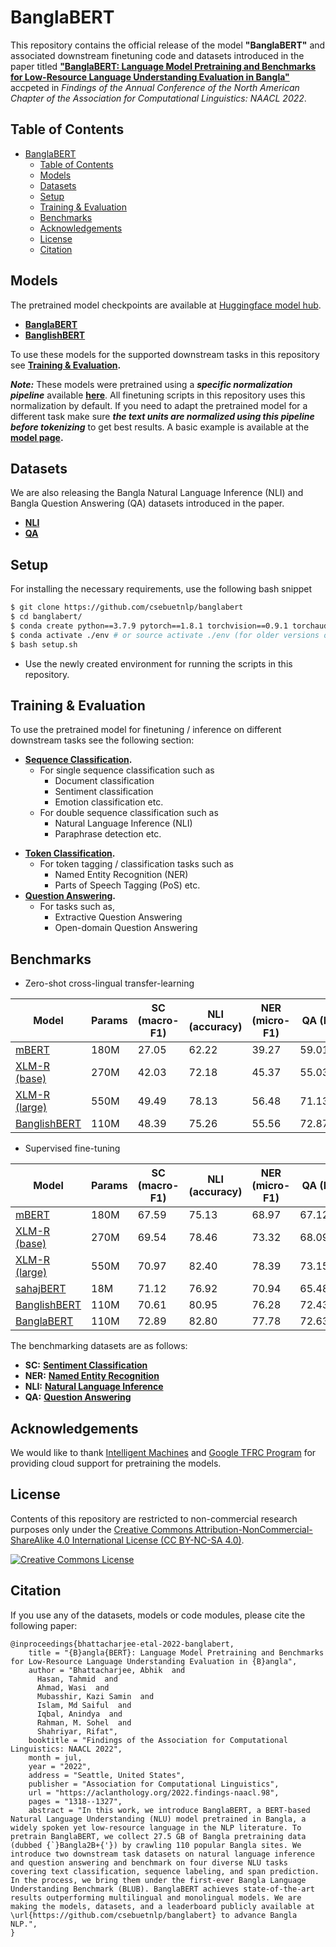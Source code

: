 # BanglaBERT

This repository contains the official release of the model **"BanglaBERT"** and associated downstream finetuning code and datasets introduced in the paper titled [**"BanglaBERT: Language Model Pretraining and Benchmarks for
Low-Resource Language Understanding Evaluation in Bangla"**](https://arxiv.org/abs/2101.00204) accpeted in *Findings of the Annual Conference of the North American Chapter of the Association for Computational Linguistics: NAACL 2022*.

## Table of Contents

- [BanglaBERT](#banglabert)
  - [Table of Contents](#table-of-contents)
  - [Models](#models)
  - [Datasets](#datasets)
  - [Setup](#setup)
  - [Training & Evaluation](#training--evaluation)
  - [Benchmarks](#benchmarks)
  - [Acknowledgements](#acknowledgements)
  - [License](#license)
  - [Citation](#citation)

## Models

The pretrained model checkpoints are available at [Huggingface model hub](https://huggingface.co/csebuetnlp).

- [**BanglaBERT**](https://huggingface.co/csebuetnlp/banglabert)
- [**BanglishBERT**](https://huggingface.co/csebuetnlp/banglishbert)
  
To use these models for the supported downstream tasks in this repository see **[Training & Evaluation](#training--evaluation).**

***Note:*** These models were pretrained using a ***specific normalization pipeline*** available **[here](https://github.com/csebuetnlp/normalizer)**. All finetuning scripts in this repository uses this normalization by default. If you need to adapt the pretrained model for a different task make sure ***the text units are normalized using this pipeline before tokenizing*** to get best results. A basic example is available at the **[model page](https://huggingface.co/csebuetnlp/banglabert).**

## Datasets

We are also releasing the Bangla Natural Language Inference (NLI) and Bangla Question Answering (QA) datasets introduced in the paper. 
- [**NLI**](https://huggingface.co/datasets/csebuetnlp/xnli_bn)
- [**QA**](https://huggingface.co/datasets/csebuetnlp/squad_bn)

## Setup

For installing the necessary requirements, use the following bash snippet
```bash
$ git clone https://github.com/csebuetnlp/banglabert
$ cd banglabert/
$ conda create python==3.7.9 pytorch==1.8.1 torchvision==0.9.1 torchaudio==0.8.0 cudatoolkit=10.2 -c pytorch -p ./env
$ conda activate ./env # or source activate ./env (for older versions of anaconda)
$ bash setup.sh 
```
* Use the newly created environment for running the scripts in this repository.

## Training & Evaluation

To use the pretrained model for finetuning / inference on different downstream tasks see the following section:

* **[Sequence Classification](sequence_classification/).**
  - For single sequence classification such as
    - Document classification
    - Sentiment classification
    - Emotion classification etc.
  - For double sequence classification such as 
    - Natural Language Inference (NLI)
    - Paraphrase detection etc.
- **[Token Classification](token_classification/).**
  - For token tagging / classification tasks such as
    - Named Entity Recognition (NER)
    - Parts of Speech Tagging (PoS) etc.
- **[Question Answering](question_answering/).**
    - For tasks such as,
      - Extractive Question Answering
      - Open-domain Question Answering


## Benchmarks
 
* Zero-shot cross-lingual transfer-learning

|     Model          |   Params   |     SC (macro-F1)     |      NLI (accuracy)     |    NER  (micro-F1)   |   QA (EM/F1)   |   BangLUE score |
|----------------|-----------|-----------|-----------|-----------|-----------|-----------|
|[mBERT](https://huggingface.co/bert-base-multilingual-cased) | 180M  | 27.05 | 62.22 | 39.27 | 59.01/64.18 |  50.35 |
|[XLM-R (base)](https://huggingface.co/xlm-roberta-base) |  270M   | 42.03 | 72.18 | 45.37 | 55.03/61.83 |  55.29 |
|[XLM-R (large)](https://huggingface.co/xlm-roberta-large) | 550M  | 49.49 | 78.13 | 56.48 | 71.13/77.70 |  66.59 |
|[BanglishBERT](https://huggingface.co/csebuetnlp/banglishbert) | 110M | 48.39 | 75.26 | 55.56 | 72.87/78.63 | 66.14 |

* Supervised fine-tuning

|     Model          |   Params   |     SC (macro-F1)     |      NLI (accuracy)     |    NER  (micro-F1)   |   QA (EM/F1)   |   BangLUE score |
|----------------|-----------|-----------|-----------|-----------|-----------|-----------|
|[mBERT](https://huggingface.co/bert-base-multilingual-cased) | 180M  | 67.59 | 75.13 | 68.97 | 67.12/72.64 | 70.29 |
|[XLM-R (base)](https://huggingface.co/xlm-roberta-base) |  270M   | 69.54 | 78.46 | 73.32 | 68.09/74.27  | 72.82 |        
|[XLM-R (large)](https://huggingface.co/xlm-roberta-large) | 550M  | 70.97 | 82.40 | 78.39 | 73.15/79.06 | 76.79 |
|[sahajBERT](https://huggingface.co/neuropark/sahajBERT) | 18M | 71.12 | 76.92 | 70.94 | 65.48/70.69 | 71.03 |
|[BanglishBERT](https://huggingface.co/csebuetnlp/banglishbert) | 110M | 70.61 | 80.95 | 76.28 | 72.43/78.40 | 75.73 |
|[BanglaBERT](https://huggingface.co/csebuetnlp/banglabert) | 110M | 72.89 | 82.80 | 77.78 | 72.63/79.34 | **77.09** |


The benchmarking datasets are as follows:
* **SC:** **[Sentiment Classification](https://aclanthology.org/2021.findings-emnlp.278)**
* **NER:** **[Named Entity Recognition](https://multiconer.github.io/competition)**
* **NLI:** **[Natural Language Inference](#datasets)**
* **QA:** **[Question Answering](#datasets)**
  
## Acknowledgements

We would like to thank [Intelligent Machines](https://bd.linkedin.com/company/intelligentmachines) and [Google TFRC Program](https://sites.research.google/trc/) for providing cloud support for pretraining the models.


## License
Contents of this repository are restricted to non-commercial research purposes only under the [Creative Commons Attribution-NonCommercial-ShareAlike 4.0 International License (CC BY-NC-SA 4.0)](https://creativecommons.org/licenses/by-nc-sa/4.0/). 

<a rel="license" href="http://creativecommons.org/licenses/by-nc-sa/4.0/"><img alt="Creative Commons License" style="border-width:0" src="https://i.creativecommons.org/l/by-nc-sa/4.0/88x31.png" /></a>

## Citation
If you use any of the datasets, models or code modules, please cite the following paper:
```
@inproceedings{bhattacharjee-etal-2022-banglabert,
    title = "{B}angla{BERT}: Language Model Pretraining and Benchmarks for Low-Resource Language Understanding Evaluation in {B}angla",
    author = "Bhattacharjee, Abhik  and
      Hasan, Tahmid  and
      Ahmad, Wasi  and
      Mubasshir, Kazi Samin  and
      Islam, Md Saiful  and
      Iqbal, Anindya  and
      Rahman, M. Sohel  and
      Shahriyar, Rifat",
    booktitle = "Findings of the Association for Computational Linguistics: NAACL 2022",
    month = jul,
    year = "2022",
    address = "Seattle, United States",
    publisher = "Association for Computational Linguistics",
    url = "https://aclanthology.org/2022.findings-naacl.98",
    pages = "1318--1327",
    abstract = "In this work, we introduce BanglaBERT, a BERT-based Natural Language Understanding (NLU) model pretrained in Bangla, a widely spoken yet low-resource language in the NLP literature. To pretrain BanglaBERT, we collect 27.5 GB of Bangla pretraining data (dubbed {`}Bangla2B+{'}) by crawling 110 popular Bangla sites. We introduce two downstream task datasets on natural language inference and question answering and benchmark on four diverse NLU tasks covering text classification, sequence labeling, and span prediction. In the process, we bring them under the first-ever Bangla Language Understanding Benchmark (BLUB). BanglaBERT achieves state-of-the-art results outperforming multilingual and monolingual models. We are making the models, datasets, and a leaderboard publicly available at \url{https://github.com/csebuetnlp/banglabert} to advance Bangla NLP.",
}
```
